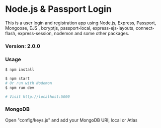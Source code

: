 # Node.js & Passport Login

This is a user login and registration app using Node.js, Express, Passport, Mongoose, EJS , bcryptjs, passport-local, express-ejs-layouts, connect-flash, express-session, nodemon and some other packages.

### Version: 2.0.0

### Usage

```sh
$ npm install
```

```sh
$ npm start
# Or run with Nodemon
$ npm run dev

# Visit http://localhost:5000
```

### MongoDB

Open "config/keys.js" and add your MongoDB URI, local or Atlas
